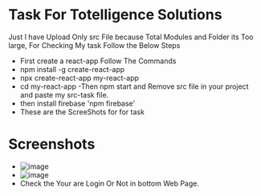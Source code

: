 # Task For Totelligence Solutions
 Just I have Upload Only src File because Total Modules and Folder its Too large, For Checking My task Follow the Below Steps
- First create a react-app Follow The Commands 
- npm install -g create-react-app
- npx create-react-app my-react-app
- cd my-react-app
-Then npm start and Remove src file in your project and paste my src-task file.
- then install firebase 'npm firebase'
- These are the ScreeShots for for task
# Screenshots
- ![image](https://github.com/Karthik9381/task/assets/97208662/cc776126-0617-493a-a228-790ca5323899)
- ![image](https://github.com/Karthik9381/task/assets/97208662/96045b4e-1cca-4d30-aafe-28f61743878e)
- Check the Your are Login Or Not in bottom Web Page.
  
